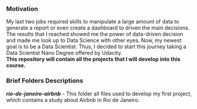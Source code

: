 ### Motivation

My last two jobs required skills to manipulate a large amount of data to generate a report or even create a dashboard to driven the main decisions. The results that I reached showed me the power of data-driven decision and made me look up to Data Science with other eyes. Now, my newest goal is to be a Data Scientist. Thus, I decided to start this journey taking a Data Scientist Nano Degree offered by Udacity.  
**This repository will contain all the projects that I will develop into this course.**

### Brief Folders Descriptions

***rio-de-janeiro-airbnb*** - This folder all files used to develop my first project, which contains a study about Airbnb in Rio de Janeiro.  


  

  
	